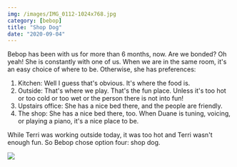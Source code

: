 ```yaml
---
img: /images/IMG_0112-1024x768.jpg
category: [bebop]
title: "Shop Dog"
date: "2020-09-04"
---
```


Bebop has been with us for more than 6 months, now. Are we bonded? Oh yeah! She is constantly with one of us. When we are in the same room, it's an easy choice of where to be. Otherwise, she has preferences:

1. Kitchen: Well I guess that's obvious. It's where the food is.
2. Outside: That's where we play. That's the fun place. Unless it's too hot or too cold or too wet or the person there is not into fun!
3. Upstairs office: She has a nice bed there, and the people are friendly.
4. The shop: She has a nice bed there, too. When Duane is tuning, voicing, or playing a piano, it's a nice place to be.

While Terri was working outside today, it was too hot and Terri wasn't enough fun. So Bebop chose option four: shop dog.

![](/images/IMG_0112-1024x768.jpg)

